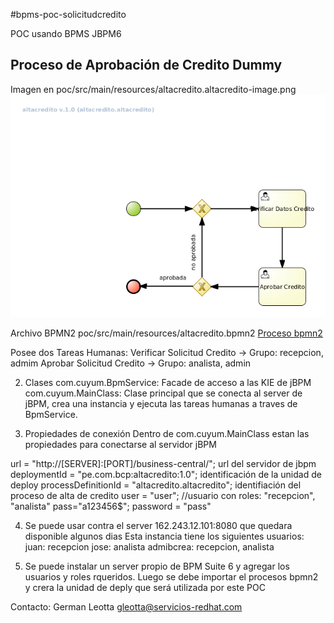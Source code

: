 #bpms-poc-solicitudcredito

POC usando BPMS JBPM6 

## Proceso de Aprobación de Credito Dummy
Imagen en poc/src/main/resources/altacredito.altacredito-image.png
![Proceso alta crédito](bpm6-poc/src/main/resources/altacredito.altacredito.png "Proceso alta credito")

Archivo BPMN2 poc/src/main/resources/altacredito.bpmn2
[Proceso bpmn2](poc/src/main/resources/altacredito.bpmn2 "Proceso bpmn2")

Posee dos Tareas Humanas:
Verificar Solicitud Credito -> Grupo: recepcion, admim
Aprobar Solicitud Credito -> Grupo: analista, admin


2) Clases
com.cuyum.BpmService: Facade de acceso a las KIE de jBPM
com.cuyum.MainClass: Clase principal que se conecta al server de jBPM, crea una instancia 
y ejecuta las tareas humanas a traves de BpmService.

3) Propiedades de conexión
Dentro de com.cuyum.MainClass estan las propiedades para conectarse al servidor jBPM

url = "http://[SERVER]:[PORT]/business-central/"; url del servidor de jbpm
deploymentId = "pe.com.bcp:altacredito:1.0"; identificación de la unidad de deploy
processDefinitionId = "altacredito.altacredito"; identifiación del proceso de alta de credito
user = "user"; //usuario con roles: "recepcion", "analista" pass="a123456$";
password = "pass"

4) Se puede usar contra el server 162.243.12.101:8080 que quedara disponible algunos dias
Esta instancia tiene los siguientes usuarios:
juan: recepcion
jose: analista
admibcrea: recepcion, analista

5) Se puede instalar un server propio de BPM Suite 6 y agregar los usuarios y roles rqueridos.
Luego se debe importar el procesos bpmn2 y crera la unidad de deply que será utilizada por
este POC

Contacto: German Leotta <gleotta@servicios-redhat.com>



